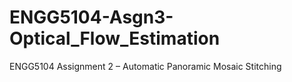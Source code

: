 # ENGG5104-Asgn3-Optical_Flow_Estimation
ENGG5104 Assignment 2 – Automatic Panoramic Mosaic Stitching

